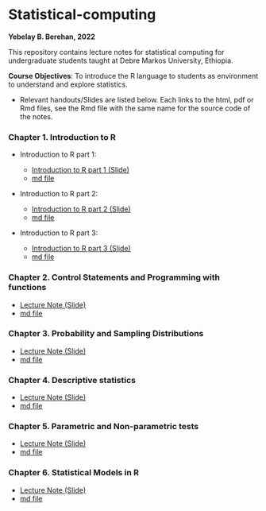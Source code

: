 # Statistical-computing

**Yebelay B. Berehan, 2022**

This repository contains lecture notes for statistical computing for undergraduate students taught at Debre Markos University, Ethiopia. 

**Course Objectives**: To introduce the R language to students as environment to understand and explore statistics.

- Relevant handouts/Slides are listed below. Each links to the html, pdf or Rmd files, see the Rmd file with the same name for the source code of the notes. 

### Chapter 1. Introduction to R

* Introduction to R part 1:
    * [Introduction to R part 1 (Slide)](https://github.com/Yebelay/Statistical-computing/blob/main/Chapter%201/Introduction%20to%20R-Part%201/Introduction%20to%20R-Part%201.pdf)
     * [md file](https://github.com/Yebelay/Statistical-computing/tree/main/Chapter%201/Introduction%20to%20R-Part%201/intro_part_1.md)

* Introduction to R part 2:
    *  [Introduction to R part 2 (Slide)](https://github.com/Yebelay/Statistical-computing/blob/main/Chapter%201/Introduction%20to%20R-Part%202/Introduction%20to%20R-Part%202.pdf)
    *  [md file](https://github.com/Yebelay/Statistical-computing/blob/main/Chapter%201/Introduction%20to%20R-Part%202/intro_part_2.md)
    
* Introduction to R part 3:
    * [Introduction to R part 3 (Slide)](https://github.com/Yebelay/Statistical-computing/blob/main/Chapter%201/Introduction%20to%20R-Part%203/Introduction%20to%20R-Part%203.pdf)
    *  [md file](https://github.com/Yebelay/Statistical-computing/blob/main/Chapter%201/Introduction%20to%20R-Part%203/intro_part_3.md)
    
### Chapter 2. Control Statements and Programming with functions

*  [Lecture Note (Slide)](https://github.com/Yebelay/Statistical-computing/blob/main/Chapter%202/Control%20Statements%20and%20Programming%20with%20functions.pdf)
* [md file](https://github.com/Yebelay/Statistical-computing/blob/main/Chapter%202/chapter%202%20markdown.md)

### Chapter 3. Probability and Sampling Distributions 

  * [Lecture Note (Slide)](https://github.com/Yebelay/Statistical-computing/blob/main/Chapter%203/Probability%20and%20Sampling%20Distributions.pdf) 
  * [md file](https://github.com/Yebelay/Statistical-computing/blob/main/Chapter%203/Chapter%203%20markdown.md)

### Chapter 4. Descriptive statistics 

  * [Lecture Note (Slide)]()
  * [md file]()

### Chapter 5.	Parametric and Non-parametric tests 

* [Lecture Note (Slide)]()
* [md file]()

### Chapter 6. Statistical Models in R 

* [Lecture Note (Slide)]()
* [md file]()
